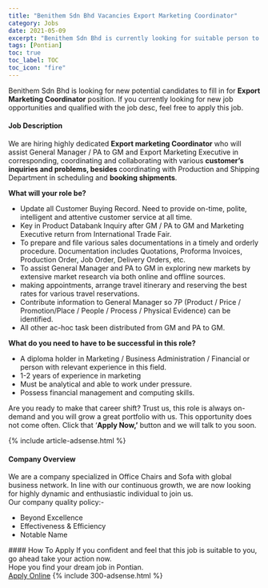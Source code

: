 ```yaml
---
title: "Benithem Sdn Bhd Vacancies Export Marketing Coordinator" 
category: Jobs 
date: 2021-05-09 
excerpt: "Benithem Sdn Bhd is currently looking for suitable person to fill in the Export Marketing Coordinator which based in Pontian" 
tags: [Pontian] 
toc: true 
toc_label: TOC 
toc_icon: "fire" 
--- 
```


<p>Benithem Sdn Bhd is looking for new potential candidates to fill in for <b>Export Marketing Coordinator</b> position. If you currently looking for new job opportunities and qualified with the job desc, feel free to apply this job.
</p><div><div><h4>Job Description</h4></div><div><div><span><div><p><span>We are hiring highly dedicated </span><strong>Export marketing Coordinator</strong><span> who will assist General Manager / PA to GM and Export Marketing Executive in corresponding, coordinating and collaborating with various </span><strong>customer&#8217;s inquiries and problems, besides </strong><span>coordinating with Production and Shipping Department in scheduling and </span><strong>booking shipments</strong><span>.</span></p><p><strong>What will your role be?</strong></p><ul><li><span>Update all Customer Buying Record.</span> Need to provide on-time, polite, intelligent and attentive customer service at all time.</li><li><span>Key in Product Databank Inquiry after GM / PA to GM and Marketing Executive return from International Trade Fair.</span></li><li><span>To prepare and file various sales documentations in a timely and orderly procedure. Documentation includes Quotations, Proforma Invoices, Production Order, Job Order, Delivery Orders, etc.</span></li><li><span>To assist General Manager and PA to GM in exploring new markets by extensive market research via both online and offline sources.</span></li><li><span>making appointments, arrange travel itinerary and reserving the best rates for various travel reservations.</span></li><li><span>Contribute information to General Manager so 7P (Product / Price / Promotion/Place / People / Process / Physical Evidence) can be identified.</span></li><li>All other ac-hoc task been distributed from GM and PA to GM.</li></ul><p><strong>What do you need to have to be successful in this role?</strong></p><ul><li>A diploma holder in Marketing / Business Administration / Financial or person with relevant experience in this field.</li><li>1-2 years of experience in marketing</li><li>Must be analytical and able to work under pressure.</li><li>Possess financial management and computing skills.</li></ul><p><span>Are you ready to make that career shift? Trust us, this role is always on-demand and you will grow a great portfolio with us. This opportunity does not come often. Click that &#8216;</span><strong>Apply Now,&#8217;</strong><span>&#160;button and we will talk to you soon.</span><strong></strong></p></div></span></div></div></div> 
{% include article-adsense.html %} 
<div><div><h4>Company Overview</h4></div><div><div><span><div><div>We are a company specialized in Office Chairs and Sofa with global business network. In line with our continuous growth, we are now looking for highly dynamic and enthusiastic individual to join us.</div>
<div>Our company quality policy:-</div>
<ul>
<li>Beyond Excellence</li>
<li>Effectiveness &amp; Efficiency</li>
<li>Notable Name</li>
</ul></div></span></div></div></div> 
#### How To Apply 
If you confident and feel that this job is suitable to you, go ahead take your action now. <br/> 
Hope you find your dream job in Pontian. <br/> 
<a href="https://www.jobstreet.com.my/en/job/export-marketing-coordinator-4533478?jobId=jobstreet-my-job-4533478&" class="btn btn--info" target="_blank" rel="nofollow noopenner">Apply Online</a> 
{% include 300-adsense.html %} 